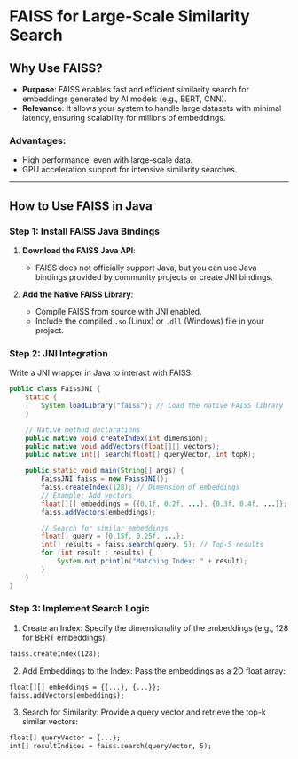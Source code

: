 # FAISS for Large-Scale Similarity Search

## Why Use FAISS?
- **Purpose**: FAISS enables fast and efficient similarity search for embeddings generated by AI models (e.g., BERT, CNN).
- **Relevance**: It allows your system to handle large datasets with minimal latency, ensuring scalability for millions of embeddings.

### Advantages:
- High performance, even with large-scale data.
- GPU acceleration support for intensive similarity searches.

---

## How to Use FAISS in Java

### Step 1: Install FAISS Java Bindings
1. **Download the FAISS Java API**:
   - FAISS does not officially support Java, but you can use Java bindings provided by community projects or create JNI bindings.

2. **Add the Native FAISS Library**:
   - Compile FAISS from source with JNI enabled.
   - Include the compiled `.so` (Linux) or `.dll` (Windows) file in your project.

### Step 2: JNI Integration
Write a JNI wrapper in Java to interact with FAISS:
```java
public class FaissJNI {
    static {
        System.loadLibrary("faiss"); // Load the native FAISS library
    }

    // Native method declarations
    public native void createIndex(int dimension);
    public native void addVectors(float[][] vectors);
    public native int[] search(float[] queryVector, int topK);

    public static void main(String[] args) {
        FaissJNI faiss = new FaissJNI();
        faiss.createIndex(128); // Dimension of embeddings
        // Example: Add vectors
        float[][] embeddings = {{0.1f, 0.2f, ...}, {0.3f, 0.4f, ...}};
        faiss.addVectors(embeddings);

        // Search for similar embeddings
        float[] query = {0.15f, 0.25f, ...};
        int[] results = faiss.search(query, 5); // Top-5 results
        for (int result : results) {
            System.out.println("Matching Index: " + result);
        }
    }
}
```
### Step 3: Implement Search Logic
1. Create an Index:
Specify the dimensionality of the embeddings (e.g., 128 for BERT embeddings).
```xml
faiss.createIndex(128);
```
2. Add Embeddings to the Index:
Pass the embeddings as a 2D float array:
```xml
float[][] embeddings = {{...}, {...}};
faiss.addVectors(embeddings);
```
3. Search for Similarity:
Provide a query vector and retrieve the top-k similar vectors:
```xml
float[] queryVector = {...};
int[] resultIndices = faiss.search(queryVector, 5);
```
